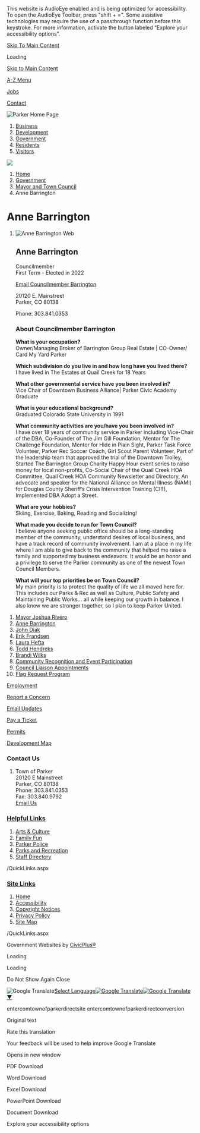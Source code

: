 This website is AudioEye enabled and is being optimized for accessibility. To open the AudioEye Toolbar, press "shift + =". Some assistive technologies may require the use of a passthrough function before this keystroke. For more information, activate the button labeled “Explore your accessibility options”.

[Skip To Main Content](https://www.parkeronline.org/2319/)

Loading

[Skip to Main Content](https://www.parkeronline.org/2319/)

[A-Z Menu](https://www.parkeronline.org/2172/A-to-Z-Directory)

[Jobs](https://www.parkeronline.org/201/Employment-Opportunities)

[Contact](https://www.parkeronline.org/144)

![Parker Home Page](https://www.parkeronline.org/ImageRepository/Document?documentID=27913)

1. [Business](https://www.parkeronline.org/54/Business)
2. [Development](https://www.parkeronline.org/2174/Development)
3. [Government](https://www.parkeronline.org/27/Government)
4. [Residents](https://www.parkeronline.org/55/Residents)
5. [Visitors](https://www.parkeronline.org/2022/Visitors)

<!--THE END-->

![](https://www.parkeronline.org/ImageRepository/Document?documentID=27915)

1. [Home](https://www.parkeronline.org)
2. [Government](https://www.parkeronline.org/27/Government)
3. [Mayor and Town Council](https://www.parkeronline.org/90/Mayor-and-Town-Council)
4. Anne Barrington

# Anne Barrington

1. ![Anne Barrington Web](https://www.parkeronline.org/ImageRepository/Document?documentID=27262)
   
   ## Anne Barrington
   
   Councilmember  
   First Term - Elected in 2022
   
   [Email Councilmember Barrington](mailto:abarrington@parkerco.gov)
   
   20120 E. Mainstreet  
   Parker, CO 80138
   
   Phone: 303.841.0353
   
   ### About Councilmember Barrington
   
   **What is your occupation?**  
   Owner/Managing Broker of Barrington Group Real Estate | CO-Owner/ Card My Yard Parker
   
   **Which subdivision do you live in and how long have you lived there?**  
   I have lived in The Estates at Quail Creek for 18 Years
   
   **What other governmental service have you been involved in?**  
   Vice Chair of Downtown Business Alliance| Parker Civic Academy Graduate
   
   **What is your educational background?**  
   Graduated Colorado State University in 1991
   
   **What community activities are you/have you been involved in?**  
   I have over 18 years of community service in Parker including Vice-Chair of the DBA, Co-Founder of The Jim Gill Foundation, Mentor for The Challenge Foundation, Mentor for Hide in Plain Sight, Parker Task Force Volunteer, Parker Rec Soccer Coach, Girl Scout Parent Volunteer, Part of the leadership team that approved the trial of the Downtown Trolley, Started The Barrington Group Charity Happy Hour event series to raise money for local non-profits, Co-Social Chair of the Quail Creek HOA Committee, Quail Creek HOA Community Newsletter and Directory, An advocate and speaker for the National Alliance on Mental Illness (NAMI) for Douglas County Sheriff’s Crisis Intervention Training (CIT), Implemented DBA Adopt a Street.
   
   **What are your hobbies?**  
   Skiing, Exercise, Baking, Reading and Socializing!
   
   **What made you decide to run for Town Council?**  
   I believe anyone seeking public office should be a long-standing member of the community, understand desires of local business, and have a track record of community involvement. I am at a place in my life where I am able to give back to the community that helped me raise a family and supported my business endeavors. It would be an honor and a privilege to serve the Parker community as one of the newest Town Council Members.
   
   **What will your top priorities be on Town Council?**  
   My main priority is to protect the quality of life we all moved here for. This includes our Parks &amp; Rec as well as Culture, Public Safety and Maintaining Public Works… all while keeping our growth in balance. I also know we are stronger together, so I plan to keep Parker United.

<!--THE END-->

01. [Mayor Joshua Rivero](https://www.parkeronline.org/2318/Mayor-Joshua-Rivero)
02. [Anne Barrington](https://www.parkeronline.org/2319/Anne-Barrington)
03. [John Diak](https://www.parkeronline.org/2306/John-Diak)
04. [Erik Frandsen](https://www.parkeronline.org/2307/Erik-Frandsen)
05. [Laura Hefta](https://www.parkeronline.org/2308/Laura-Hefta)
06. [Todd Hendreks](https://www.parkeronline.org/2309/Todd-Hendreks)
07. [Brandi Wilks](https://www.parkeronline.org/2310/Brandi-Wilks)
08. [Community Recognition and Event Participation](https://www.parkeronline.org/2213/Community-Recognition-and-Event-Particip)
09. [Council Liaison Appointments](https://www.parkeronline.org/2359/Council-Liaison-Appointments)
10. [Flag Request Program](https://www.parkeronline.org/2406/Flag-Request-Program)

[Employment](https://www.parkeronline.org/201/Employment-Opportunities)

[Report a Concern](https://prkc-trk.aspgov.com/eTRAKiT/CRM/issue.aspx)

[Email Updates](https://www.parkeronline.org/list.aspx)

[Pay a Ticket](https://mobile.citepayusa.com/?agency=parkerMUNIco)

[Permits](https://prkc-trk.aspgov.com/eTRAKiT)

[Development Map](https://parkerco.maps.arcgis.com/apps/Shortlist/index.html?appid=7879283391d3453da213a439f2dca232)

### Contact Us

1. Town of Parker  
   20120 E Mainstreet  
   Parker, CO 80138  
   Phone: 303.841.0353  
   Fax: 303.840.9792  
   [Email Us](mailto:town@parkerco.gov)

### [Helpful Links](https://www.parkeronline.org/QuickLinks.aspx?CID=157)

1. [Arts &amp; Culture](https://parkerarts.org)
2. [Family Fun](https://www.parkeronline.org/2032/Family-Fun)
3. [Parker Police](https://parkerpd.org)
4. [Parks and Recreation](https://www.parkerrec.com)
5. [Staff Directory](https://www.parkeronline.org/Directory.aspx)

/QuickLinks.aspx

### [Site Links](https://www.parkeronline.org/QuickLinks.aspx?CID=158)

1. [Home](https://www.parkeronline.org)
2. [Accessibility](https://www.parkeronline.org/2395)
3. [Copyright Notices](https://www.parkeronline.org/site/copyright)
4. [Privacy Policy](https://www.parkeronline.org/2229)
5. [Site Map](https://www.parkeronline.org/sitemap)

/QuickLinks.aspx

Government Websites by [CivicPlus®](https://connect.civicplus.com/referral)

Loading

Loading

Do Not Show Again Close

![Google Translate](https://www.google.com/images/cleardot.gif)[Select Language![Google Translate](https://www.google.com/images/cleardot.gif)​![Google Translate](https://www.google.com/images/cleardot.gif)▼](https://www.parkeronline.org/2319)

entercomtownofparkerdirectsite entercomtownofparkerdirectconversion

Original text

Rate this translation

Your feedback will be used to help improve Google Translate

Opens in new window

PDF Download

Word Download

Excel Download

PowerPoint Download

Document Download

Explore your accessibility options